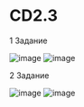 # CD2.3
1 Задание

![image](https://user-images.githubusercontent.com/70904778/163549424-618bd5dd-a723-423c-9a51-5c0bb019c366.png)
![image](https://user-images.githubusercontent.com/70904778/163549490-91250b23-3511-48e0-a4cf-ebf9377ecc3c.png)


2 Задание 

![image](https://user-images.githubusercontent.com/70904778/163551563-51fd1048-5fa0-486c-93b9-1112103441c7.png)
![image](https://user-images.githubusercontent.com/70904778/163551602-183a9892-670b-4120-89f5-4c59e51a75b1.png)

